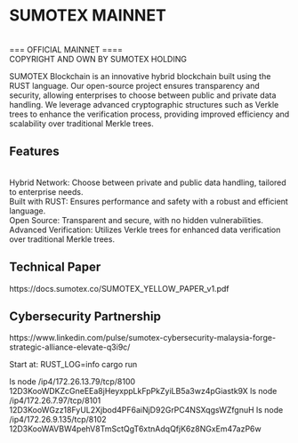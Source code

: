 <h1>SUMOTEX MAINNET</h1> <br/>
=== OFFICIAL MAINNET ==== <br/>
COPYRIGHT AND OWN BY SUMOTEX HOLDING

SUMOTEX Blockchain is an innovative hybrid blockchain built using the RUST language. Our open-source project ensures transparency and security, allowing enterprises to choose between public and private data handling. We leverage advanced cryptographic structures such as Verkle trees to enhance the verification process, providing improved efficiency and scalability over traditional Merkle trees.

<h2>Features </h2>
<br/>
Hybrid Network: Choose between private and public data handling, tailored to enterprise needs.
<br/>
Built with RUST: Ensures performance and safety with a robust and efficient language.
<br/>
Open Source: Transparent and secure, with no hidden vulnerabilities.
<br/>
Advanced Verification: Utilizes Verkle trees for enhanced data verification over traditional Merkle trees.

<h2>Technical Paper</h2>
https://docs.sumotex.co/SUMOTEX_YELLOW_PAPER_v1.pdf
<h2>Cybersecurity Partnership</h2>
https://www.linkedin.com/pulse/sumotex-cybersecurity-malaysia-forge-strategic-alliance-elevate-q3i9c/

Start at: RUST_LOG=info cargo run

ls node /ip4/172.26.13.79/tcp/8100 12D3KooWDKZcGneEEa8jHeyxppLkFpPkZyiLB5a3wz4pGiastk9X
ls node /ip4/172.26.7.97/tcp/8101 12D3KooWGzz18FyUL2Xjbod4PF6aiNjD92GrPC4NSXqgsWZfgnuH
ls node /ip4/172.26.9.135/tcp/8102 12D3KooWAVBW4pehV8TmSctQgT6xtnAdqQfjK6z8NGxEm47azP6w